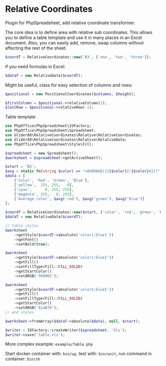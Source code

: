 # Relative Coordinates
Plugin for PhpSpreadsheet, add relative coordinate transformer.

The core idea is to define area with relative sub coordinates.
This allows you to define a table template and use it in many places in an Excel document. 
Also, you can easily add, remove, swap columns without affecting the rest of the sheet.  

```php
$coordT = RelativeCoordinates::new('B3', ['one', 'two', 'three']);
```
If you need formulas in Excel:
```php
$dataT = new RelativeData($coordT);
```
Might be useful, class for easy selection of columns and rows: 
```php
$positional = new PositionalCoordinates($columns, $height);

$firstColumn = $positional->relativeColumn(1);
$lastRow = $positional->relativeRow(-1);
```

Table template:
```php
use PhpOffice\PhpSpreadsheet\IOFactory;
use PhpOffice\PhpSpreadsheet\Spreadsheet;
use Glider88\RelativeCoordinates\Relative\RelativeCoordinates;
use Glider88\RelativeCoordinates\Relative\RelativeData;
use PhpOffice\PhpSpreadsheet\Style\Fill;

$spreadsheet = new Spreadsheet();
$worksheet = $spreadsheet->getActiveSheet();

$start = 'B3';
$avg = static fn(string $color) => "=AVERAGE({{{$color}2:{$color}4}})";
$data = [
    ['Color', 'Red', 'Green', 'Blue'],
    ['yellow',  255, 255,   0],
    ['cyan',      0, 255, 255],
    ['magenta', 255,   0, 255],
    ['Average color', $avg('red'), $avg('green'), $avg('blue')]
];

$coordT = RelativeCoordinates::new($start, ['color', 'red', 'green', 'blue']);
$dataT = new RelativeData($coordT);

// table styles
$worksheet
    ->getStyle($coordT->absolute('color1:blue1'))
    ->getFont()
    ->setBold(true);

$worksheet
    ->getStyle($coordT->absolute('color1:blue1'))
    ->getFill()
    ->setFillType(Fill::FILL_SOLID)
    ->getStartColor()
    ->setARGB('509965');

$worksheet
    ->getStyle($coordT->absolute('color5:blue5'))
    ->getFill()
    ->setFillType(Fill::FILL_SOLID)
    ->getStartColor()
    ->setARGB('81a8f0');
// end styles

$worksheet->fromArray($dataT->absolute($data), null, $start);

$writer = IOFactory::createWriter($spreadsheet, 'Xls');
$writer->save('table.xls');
```

More complex example: `example/Table.php`

Start docker container with: `bin/up`, test with: `bin/unit`, run command in container: `bin/sh`
